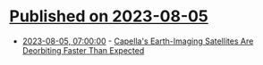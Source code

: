 # [Published on 2023-08-05](index.md)

* [2023-08-05, 07:00:00](https://tech.slashdot.org/story/23/08/05/0119206/capellas-earth-imaging-satellites-are-deorbiting-faster-than-expected?utm_source=rss1.0mainlinkanon&utm_medium=feed) - [Capella's Earth-Imaging Satellites Are Deorbiting Faster Than Expected](https://tech.slashdot.org/story/23/08/05/0119206/capellas-earth-imaging-satellites-are-deorbiting-faster-than-expected?utm_source=rss1.0mainlinkanon&utm_medium=feed)
